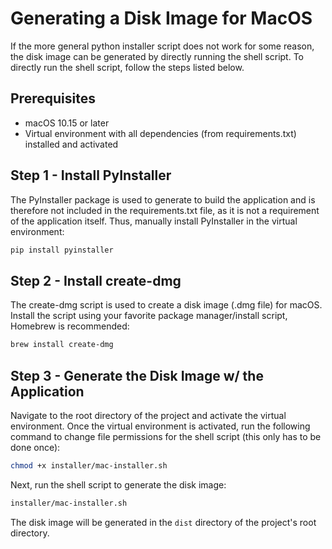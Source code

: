 # Generating a Disk Image for MacOS

If the more general python installer script does not work for some reason, the disk image can be generated by directly running the shell script.
To directly run the shell script, follow the steps listed below.

## Prerequisites

- macOS 10.15 or later
- Virtual environment with all dependencies (from requirements.txt) installed and activated

## Step 1 - Install PyInstaller

The PyInstaller package is used to generate to build the application and is therefore not included in the requirements.txt file, as it is not a requirement of the application itself. 
Thus, manually install PyInstaller in the virtual environment:
```bash
pip install pyinstaller
```

## Step 2 - Install create-dmg

The create-dmg script is used to create a disk image (.dmg file) for macOS. 
Install the script using your favorite package manager/install script, Homebrew is recommended:
```bash
brew install create-dmg
```

## Step 3 - Generate the Disk Image w/ the Application

Navigate to the root directory of the project and activate the virtual environment. 
Once the virtual environment is activated, run the following command to change file permissions for the shell script (this only has to be done once):
```bash
chmod +x installer/mac-installer.sh
```

Next, run the shell script to generate the disk image:
```bash
installer/mac-installer.sh
```

The disk image will be generated in the `dist` directory of the project's root directory.